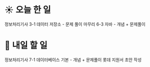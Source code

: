 # ☀️ 오늘 한 일
정보처리기사 
3-1 데이터 저장소 - 문제 풀이 마무리
6-3 자바        - 개념 + 문제풀이
# 🚩 내일 할 일
정보처리기사 
7-1 데이터베이스 기본 - 개념 + 문제풀이
롯데 지원서 초안 작성